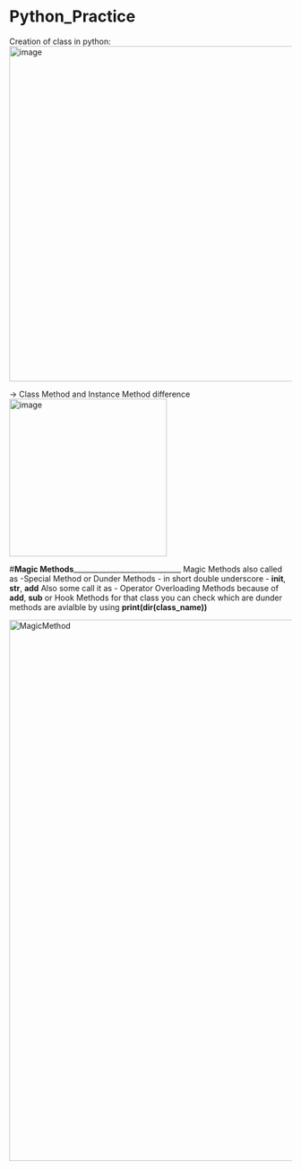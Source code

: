 # Python_Practice

Creation of class in python:
<img width="598" alt="image" src="https://github.com/user-attachments/assets/f81bee8f-a48b-4dbf-a695-f4fed06ef086" />

-> Class Method and Instance Method difference
<img width="281" alt="image" src="https://github.com/user-attachments/assets/e26fda9f-3cf7-4c2b-a240-5a76e37cec2d" />

#________________Magic Methods______________________________________________
Magic Methods also called as -Special Method or Dunder Methods - in short double underscore - __init__, __str__, __add__
Also some call it as - Operator Overloading Methods because of __add__, __sub__ or Hook Methods
for that class you can check which are dunder methods are avialble by using **print(dir(class_name))**

<img width="965" alt="MagicMethod" src="https://github.com/user-attachments/assets/b4c45099-673c-4278-a67f-f59b0e0989d8" />
